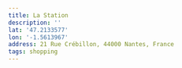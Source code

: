 ```yaml
---
title: La Station
description: ''
lat: '47.2133577'
lon: '-1.5613967'
address: 21 Rue Crébillon, 44000 Nantes, France
tags: shopping
---
```

